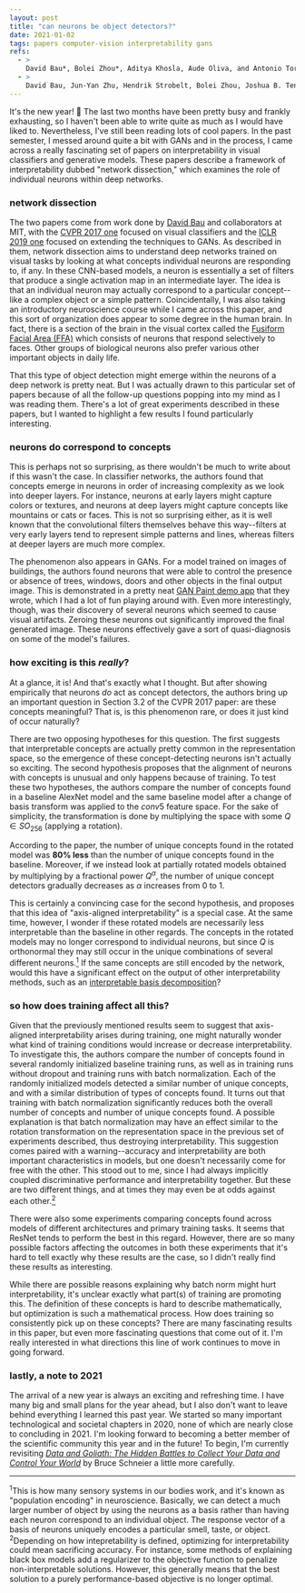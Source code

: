 ```yaml
---
layout: post
title: "can neurons be object detectors?"
date: 2021-01-02
tags: papers computer-vision interpretability gans
refs:
  - >
    David Bau*, Bolei Zhou*, Aditya Khosla, Aude Oliva, and Antonio Torralba. "Network Dissection: Quantifying Interpretability of Deep Visual Representations." In <i>CVPR</i> 2017.
  - >
    David Bau, Jun-Yan Zhu, Hendrik Strobelt, Bolei Zhou, Joshua B. Tenenbaum, William T. Freeman, and Antonio Torralba. "GAN Dissection: Visualizing and Understanding Generative Adversarial Networks." In <i>ICLR</i> 2019.
---
```


It's the new year! 🎊 The last two months have been pretty busy and frankly exhausting, so I haven't been able to write quite as much as I would have liked to. Nevertheless, I've still been reading lots of cool papers. In the past semester, I messed around quite a bit with GANs and in the process, I came across a really fascinating set of papers on interpretability in visual classifiers and generative models. These papers describe a framework of interpretability dubbed "network dissection," which examines the role of individual neurons within deep networks.

<!--excerpt-->

<h3>network dissection</h3>

The two papers come from work done by <a href="https://people.csail.mit.edu/davidbau/home/">David Bau</a> and collaborators at MIT, with the <a href="https://netdissect.csail.mit.edu/final-network-dissection.pdf">CVPR 2017 one</a> focused on visual classifiers and the <a href="https://openreview.net/pdf?id=Hyg_X2C5FX">ICLR 2019 one</a> focused on extending the techniques to GANs. As described in them, network dissection aims to understand deep networks trained on visual tasks by looking at what concepts individual neurons are responding to, if any. In these CNN-based models, a neuron is essentially a set of filters that produce a single activation map in an intermediate layer. The idea is that an individual neuron may actually correspond to a particular concept--like a complex object or a simple pattern. Coincidentally, I was also taking an introductory neuroscience course while I came across this paper, and this sort of organization does appear to some degree in the human brain. In fact, there is a section of the brain in the visual cortex called the <a href="https://www.ncbi.nlm.nih.gov/pmc/articles/PMC1857737/">Fusiform Facial Area (FFA)</a> which consists of neurons that respond selectively to faces. Other groups of biological neurons also prefer various other important objects in daily life.

That this type of object detection might emerge within the neurons of a deep network is pretty neat. But I was actually drawn to this particular set of papers because of all the follow-up questions popping into my mind as I was reading them. There's a lot of great experiments described in these papers, but I wanted to highlight a few results I found particularly interesting.

<h3>neurons do correspond to concepts</h3>

This is perhaps not so surprising, as there wouldn't be much to write about if this wasn't the case. In classifier networks, the authors found that concepts emerge in neurons in order of increasing complexity as we look into deeper layers. For instance, neurons at early layers might capture colors or textures, and neurons at deep layers might capture concepts like mountains or cats or faces. This is not so surprising either, as it is well known that the convolutional filters themselves behave this way--filters at very early layers tend to represent simple patterns and lines, whereas filters at deeper layers are much more complex. 

The phenomenon also appears in GANs. For a model trained on images of buildings, the authors found neurons that were able to control the presence or absence of trees, windows, doors and other objects in the final output image. This is demonstrated in a pretty neat <a href="http://gandissect.res.ibm.com/ganpaint.html?project=churchoutdoor&layer=layer4">GAN Paint demo app</a> that they wrote, which I had a lot of fun playing around with. Even more interestingly, though, was their discovery of several neurons which seemed to cause visual artifacts. Zeroing these neurons out significantly improved the final generated image. These neurons effectively gave a sort of quasi-diagnosis on some of the model's failures.

<h3>how exciting is this <i>really</i>?</h3>

At a glance, it is! And that's exactly what I thought. But after showing empirically that neurons <i>do</i> act as concept detectors, the authors bring up an important question in Section 3.2 of the CVPR 2017 paper: are these concepts meaningful? That is, is this phenomenon rare, or does it just kind of occur naturally?

There are two opposing hypotheses for this question. The first suggests that interpretable concepts are actually pretty common in the representation space, so the emergence of these concept-detecting neurons isn't actually so exciting. The second hypothesis proposes that the alignment of neurons with concepts is unusual and only happens because of training. To test these two hypotheses, the authors compare the number of concepts found in a baseline AlexNet model and the same baseline model after a change of basis transform was applied to the $conv5$ feature space. For the sake of simplicity, the transformation is done by multiplying the space with some $Q \in SO_{256}$ (applying a rotation).

According to the paper, the number of unique concepts found in the rotated model was <b>80% less</b> than the number of unique concepts found in the baseline. Moreover, if we instead look at partially rotated models obtained by multiplying by a fractional power $Q^\alpha$, the number of unique concept detectors gradually decreases as $\alpha$ increases from 0 to 1.

This is certainly a convincing case for the second hypothesis, and proposes that this idea of "axis-aligned interpretability" is a special case. At the same time, however, I wonder if these rotated models are necessarily less interpretable than the baseline in other regards. The concepts in the rotated models may no longer correspond to individual neurons, but since $Q$ is orthonormal they may still occur in the unique combinations of several different neurons.<a href="#footnote2"><sup>1</sup></a> If the same concepts are still encoded by the network, would this have a significant effect on the output of other interpretability methods, such as an <a href="https://people.csail.mit.edu/bzhou/publication/eccv18-IBD">interpretable basis decomposition</a>?

<h3>so how does training affect all this?</h3>

Given that the previously mentioned results seem to suggest that axis-aligned interpretability arises during training, one might naturally wonder what kind of training conditions would increase or decrease interpretability. To investigate this, the authors compare the number of concepts found in several randomly initialized baseline training runs, as well as in training runs without dropout and training runs with batch normalization. Each of the randomly initialized models detected a similar number of unique concepts, and with a similar distribution of types of concepts found. It turns out that training with batch normalization significantly reduces both the overall number of concepts and number of unique concepts found. A possible explanation is that batch normalization may have an effect similar to the rotation transformation on the representation space in the previous set of experiments described, thus destroying interpretability. This suggestion comes paired with a warning--accuracy and interpretability are both important characteristics in models, but one doesn't necessarily come for free with the other. This stood out to me, since I had always implicitly coupled discriminative performance and interpretability together. But these are two different things, and at times they may even be at odds against each other.<a href="#footnote1"><sup>2</sup></a>

There were also some experiments comparing concepts found across models of different architectures and primary training tasks. It seems that ResNet tends to perform the best in this regard. However, there are so many possible factors affecting the outcomes in both these experiments that it's hard to tell exactly why these results are the case, so I didn't really find these results as interesting.

While there are possible reasons explaining why batch norm might hurt interpretability, it's unclear exactly what part(s) of training are promoting this. The definition of these concepts is hard to describe mathematically, but optimization is such a mathematical process. How does training so consistently pick up on these concepts? There are many fascinating results in this paper, but even more fascinating questions that come out of it. I'm really interested in what directions this line of work continues to move in going forward.

<h3>lastly, a note to 2021</h3>

The arrival of a new year is always an exciting and refreshing time. I have many big and small plans for the year ahead, but I also don't want to leave behind everything I learned this past year. We started so many important technological and societal chapters in 2020, none of which are nearly close to concluding in 2021. I'm looking forward to becoming a better member of the scientific community this year and in the future! To begin, I'm currently revisiting <a href="https://www.schneier.com/books/data-and-goliath/"><i>Data and Goliath: The Hidden Battles to Collect Your Data and Control Your World</i></a> by Bruce Schneier a little more carefully.

<div class="footnotes">
<hr align="left" size="1">
<section id="footnote2"><sup>1</sup>This is how many sensory systems in our bodies work, and it's known as "population encoding" in neuroscience. Basically, we can detect a much larger number of object by using the neurons as a basis rather than having each neuron correspond to an individual object. The response vector of a basis of neurons uniquely encodes a particular smell, taste, or object.</section>

<section id="footnote2"><sup>2</sup>Depending on how intepretability is defined, optimizing for interpretability could mean sacrificing accuracy. For instance, some methods of explaining black box models add a regularizer to the objective function to penalize non-interpretable solutions. However, this generally means that the best solution to a purely performance-based objective is no longer optimal.</section>
</div>
